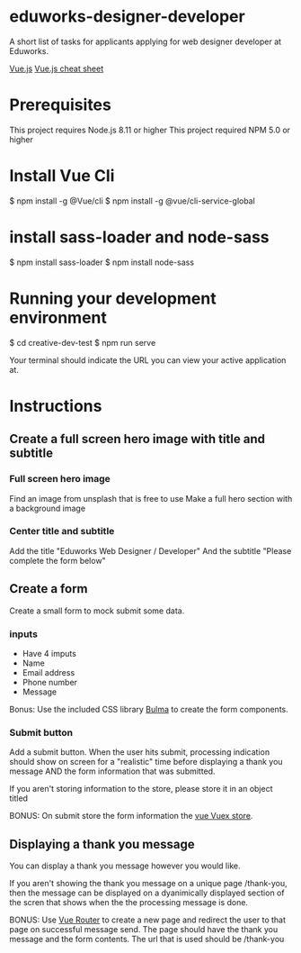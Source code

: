 # eduworks-designer-developer
A short list of tasks for applicants applying for web designer developer at Eduworks.

[Vue.js](https://vuejs.org/)
[Vue.js cheat sheet](https://www.vuemastery.com/pdf/Vue-Essentials-Cheat-Sheet.pdf)

# Prerequisites
This project requires Node.js 8.11 or higher
This project required NPM 5.0 or higher

# Install Vue Cli

$ npm install -g @Vue/cli
$ npm install -g @vue/cli-service-global

# install sass-loader and node-sass

$ npm install sass-loader
$ npm install node-sass


# Running your development environment
$ cd creative-dev-test
$ npm run serve

Your terminal should indicate the URL you can view your active application at. 


# Instructions 

## Create a full screen hero image with title and subtitle

### Full screen hero image
Find an image from unsplash that is free to use
Make a full hero section with a background image 

### Center title and subtitle 
Add the title "Eduworks Web Designer / Developer"
And the subtitle "Please complete the form below" 

## Create a form 
Create a small form to mock submit some data.

### inputs
- Have 4 imputs 
- Name 
- Email address
- Phone number
- Message

Bonus:
Use the included CSS library [Bulma](https://bulma.io/) to create the form components. 

### Submit button
Add a submit button.  When the user hits submit, processing indication should show on screen for a "realistic" time before displaying a thank you message AND the form information that was submitted. 

If you aren't storing information to the store, please store it in an object titled <yourName>

BONUS:
On submit store the form information the [vue Vuex store](https://vuex.vuejs.org/).

## Displaying a thank you message
You can display a thank you message however you would like. 

If you aren't showing the thank you message on a unique page /thank-you, then the message can be displayed on a dyanimically displayed section of the scren that shows when the the processing message is done. 

BONUS:
Use [Vue Router](https://router.vuejs.org/) to create a new page and redirect the user to that page on successful message send.  The page should have the thank you message and the form contents. The url that is used should be /thank-you

